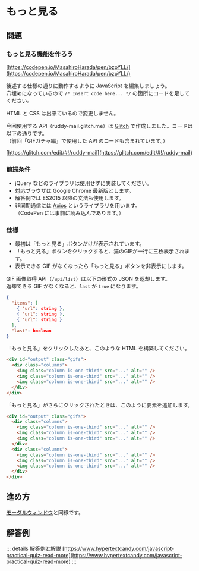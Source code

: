 # もっと見る

## 問題

### もっと見る機能を作ろう

[https://codepen.io/MasahiroHarada/pen/bzpYLL/](https://codepen.io/MasahiroHarada/pen/bzpYLL/)

後述する仕様の通りに動作するように JavaScript を編集しましょう。  
穴埋めになっているので `/* Insert code here... */` の箇所にコードを足してください。

HTML と CSS は出来ているので変更しません。

今回使用する API（ruddy-mail.glitch.me）は [Glitch](https://glitch.com/) で作成しました。コードは以下の通りです。  
（前回「GIFガチャ編」で使用した API のコードも含まれています。）

[https://glitch.com/edit/#!/ruddy-mail](https://glitch.com/edit/#!/ruddy-mail)

### 前提条件

- jQuery などのライブラリは使用せずに実装してください。
- 対応ブラウザは Google Chrome 最新版とします。
- 解答例では ES2015 以降の文法も使用します。
- 非同期通信には [Axios](https://github.com/axios/axios) というライブラリを用います。<br />（CodePen には事前に読み込んであります。）

### 仕様

- 最初は「もっと見る」ボタンだけが表示されています。
- 「もっと見る」ボタンをクリックすると、猫のGIFが一行に三枚表示されます。
- 表示できる GIF がなくなったら「もっと見る」ボタンを非表示にします。

GIF 画像取得 API（`/api/list`）は以下の形式の JSON を返却します。  
返却できる GIF がなくなると、`last` が `true` になります。

```json
{
  "items": [
    { "url": string },
    { "url": string },
    { "url": string }
  ],
  "last": boolean
}
```

「もっと見る」をクリックしたあと、このような HTML を構築してください。

```html
<div id="output" class="gifs">
  <div class="columns">
    <img class="column is-one-third" src="..." alt="" />
    <img class="column is-one-third" src="..." alt="" />
    <img class="column is-one-third" src="..." alt="" />
  </div>
</div>
```

「もっと見る」がさらにクリックされたときは、このように要素を追加します。

```html
<div id="output" class="gifs">
  <div class="columns">
    <img class="column is-one-third" src="..." alt="" />
    <img class="column is-one-third" src="..." alt="" />
    <img class="column is-one-third" src="..." alt="" />
  </div>
  <div class="columns">
    <img class="column is-one-third" src="..." alt="" />
    <img class="column is-one-third" src="..." alt="" />
    <img class="column is-one-third" src="..." alt="" />
  </div>
</div>
```

## 進め方

[モーダルウィンドウ](/practice/modal)と同様です。

## 解答例

::: details 解答例と解説
[https://www.hypertextcandy.com/javascript-practical-quiz-read-more](https://www.hypertextcandy.com/javascript-practical-quiz-read-more)
:::

